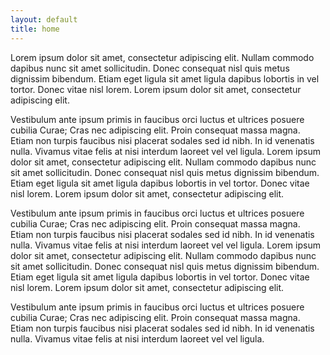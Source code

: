 ```yaml
---
layout: default
title: home
---
```


Lorem ipsum dolor sit amet, consectetur adipiscing elit. Nullam commodo
dapibus nunc sit amet sollicitudin. Donec consequat nisl quis metus
dignissim bibendum. Etiam eget ligula sit amet ligula dapibus lobortis in
vel tortor. Donec vitae nisl lorem. Lorem ipsum dolor sit amet, consectetur
adipiscing elit.

Vestibulum ante ipsum primis in faucibus orci luctus et ultrices posuere
cubilia Curae; Cras nec adipiscing elit. Proin consequat massa magna. Etiam
non turpis faucibus nisi placerat sodales sed id nibh. In id venenatis
nulla. Vivamus vitae felis at nisi interdum laoreet vel vel ligula.
Lorem ipsum dolor sit amet, consectetur adipiscing elit. Nullam commodo
dapibus nunc sit amet sollicitudin. Donec consequat nisl quis metus
dignissim bibendum. Etiam eget ligula sit amet ligula dapibus lobortis in
vel tortor. Donec vitae nisl lorem. Lorem ipsum dolor sit amet, consectetur
adipiscing elit.

Vestibulum ante ipsum primis in faucibus orci luctus et ultrices posuere
cubilia Curae; Cras nec adipiscing elit. Proin consequat massa magna. Etiam
non turpis faucibus nisi placerat sodales sed id nibh. In id venenatis
nulla. Vivamus vitae felis at nisi interdum laoreet vel vel ligula.
Lorem ipsum dolor sit amet, consectetur adipiscing elit. Nullam commodo
dapibus nunc sit amet sollicitudin. Donec consequat nisl quis metus
dignissim bibendum. Etiam eget ligula sit amet ligula dapibus lobortis in
vel tortor. Donec vitae nisl lorem. Lorem ipsum dolor sit amet, consectetur
adipiscing elit.

Vestibulum ante ipsum primis in faucibus orci luctus et ultrices posuere
cubilia Curae; Cras nec adipiscing elit. Proin consequat massa magna. Etiam
non turpis faucibus nisi placerat sodales sed id nibh. In id venenatis
nulla. Vivamus vitae felis at nisi interdum laoreet vel vel ligula.
